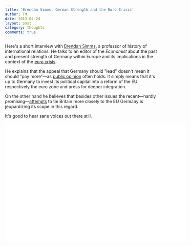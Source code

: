 ```yaml
---
title: 'Brendan Simms: German Strength and the Euro Crisis'
author: TM
date: 2013-04-24
layout: post
category: thoughts
comments: true
---
```


Here's a short interview with <a href="http://www.polis.cam.ac.uk/contacts/staff/simms-brendan.html" target="_blank" rel="nofollow">Brendan Simms</a>, a professor of history of international relations. He talks to an editor of the _Economist_ about the past and present strength of Germany within Europe and its implications in the context of the <a href="http://www.diagoge.com/tag/eurocrisis/" target="_blank">euro crisis</a>.

He explains that the appeal that Germany should "lead" doesn't mean it should "pay more"—as <a href="http://www.bbc.co.uk/news/world-europe-21974496" target="_blank" rel="nofollow">public opinion</a> often holds. It simply means that it's up to Germany to invest its political capital into a reform of the EU respectively the euro zone and press for deeper integration.

On the other hand he believes that besides other issues the recent—hardly promising—<a href="http://www.guardian.co.uk/world/2013/apr/22/uk-military-eu-german-minister" target="_blank" rel="nofollow">attempts</a> to tie Britain more closely to the EU Germany is jeopardizing its scope in this regard.

It's good to hear sane voices out there still.

<object id="flashObj" width="595" height="390" codebase="http://download.macromedia.com/pub/shockwave/cabs/flash/swflash.cab#version=9,0,47,0"><param name="movie" value="http://c.brightcove.com/services/viewer/federated_f9?isVid=1" /><param name="bgcolor" value="#FFFFF8" /><param name="flashVars" value="videoId=2321698474001&linkBaseURL=http%3A%2F%2Fecon.st%2F16lgXZy&playerID=1425961410001&playerKey=AQ~~,AAABDH-R__E~,dB4S9tmhdOo20g03jDsDgNBGDcclfHEU&domain=embed" /><param name="allowFullScreen" value="true" /><param name="swLiveConnect" value="true" /><param name="autoStart" value="false" /><param name="allowScriptAccess" value="always" /><embed src="http://c.brightcove.com/services/viewer/federated_f9?isVid=1" bgcolor="#FFFFF8" flashVars="videoId=2321698474001&linkBaseURL=http%3A%2F%2Fecon.st%2F16lgXZy&playerID=1425961410001&playerKey=AQ~~,AAABDH-R__E~,dB4S9tmhdOo20g03jDsDgNBGDcclfHEU&domain=embed&dynamicStreaming=false" base="http://admin.brightcove.com" name="flashObj" width="595" height="390" seamlesstabbing="false" type="application/x-shockwave-flash" allowFullScreen="true" swLiveConnect="true" allowScriptAccess="always" pluginspage="http://www.macromedia.com/shockwave/download/index.cgi?P1_Prod_Version=ShockwaveFlash"></embed></object>